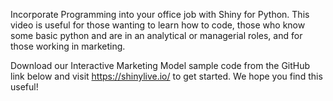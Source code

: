 Incorporate Programming into your office job with Shiny for Python. This video is useful for those wanting to learn how to code, those who know some basic python and are in an analytical or managerial roles, and for those working in marketing.

Download our Interactive Marketing Model sample code from the GitHub link below and visit https://shinylive.io/ to get started. We hope you find this useful!
